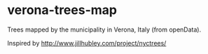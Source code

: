 # verona-trees-map
Trees mapped by the municipality in Verona, Italy (from openData).

Inspired by http://www.jillhubley.com/project/nyctrees/
